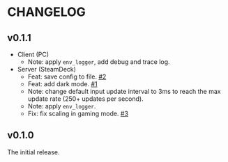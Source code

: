 # CHANGELOG

## v0.1.1

- Client (PC)
  - Note: apply `env_logger`, add debug and trace log.
- Server (SteamDeck)
  - Feat: save config to file. [#2](https://github.com/DiscreteTom/stickdeck-rs/issues/2)
  - Feat: add dark mode. [#1](https://github.com/DiscreteTom/stickdeck-rs/issues/1)
  - Note: change default input update interval to 3ms to reach the max update rate (250+ updates per second).
  - Note: apply `env_logger`.
  - Fix: fix scaling in gaming mode. [#3](https://github.com/DiscreteTom/stickdeck-rs/issues/3)

## v0.1.0

The initial release.
